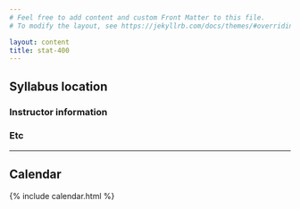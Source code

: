```yaml
---
# Feel free to add content and custom Front Matter to this file.
# To modify the layout, see https://jekyllrb.com/docs/themes/#overriding-theme-defaults

layout: content
title: stat-400
---
```


## Syllabus location

### Instructor information

### Etc

***

## Calendar

{% include calendar.html %}

